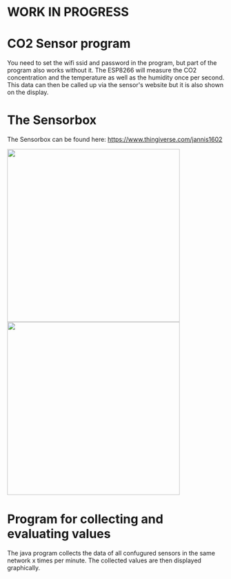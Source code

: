 # WORK IN PROGRESS

# CO2 Sensor program
You need to set the wifi ssid and password in the program, but part of the program also works without it. The ESP8266 will measure the CO2 concentration and the temperature as well as the humidity once per second. This data can then be called up via the sensor's website but it is also shown on the display.


# The Sensorbox

The Sensorbox can be found here: https://www.thingiverse.com/jannis1602


<img src="https://user-images.githubusercontent.com/63098334/118721074-addcd480-b82a-11eb-88e6-029365b56ccb.jpg" width="400">
<img src="https://user-images.githubusercontent.com/63098334/118721090-b503e280-b82a-11eb-996c-d8ba4c107b9e.jpg" width="400">


# Program for collecting and evaluating values
The java program collects the data of all confugured sensors in the same network x times per minute. The collected values are then displayed graphically.

